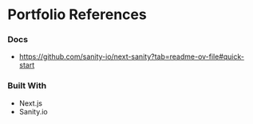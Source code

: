 # Portfolio References
### Docs
- https://github.com/sanity-io/next-sanity?tab=readme-ov-file#quick-start


### Built With
- Next.js
- Sanity.io